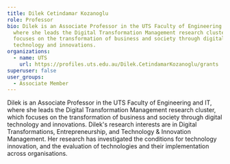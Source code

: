 ```yaml
---
title: Dilek Cetindamar Kozanoglu
role: Professor
bio: Dilek is an Associate Professor in the UTS Faculty of Engineering and IT,
  where she leads the Digital Transformation Management research cluster, which
  focuses on the transformation of business and society through digital
  technology and innovations.
organizations:
  - name: UTS
    url: https://profiles.uts.edu.au/Dilek.CetindamarKozanoglu/grants
superuser: false
user_groups:
  - Associate Member
---
```

Dilek is an Associate Professor in the UTS Faculty of Engineering and IT, where she leads the Digital Transformation Management research cluster, which focuses on the transformation of business and society through digital technology and innovations. Dilek's research interests are in Digital Transformations, Entrepreneurship, and Technology & Innovation Management. Her research has investigated the conditions for technology innovation, and the evaluation of technologies and their implementation across organisations.
